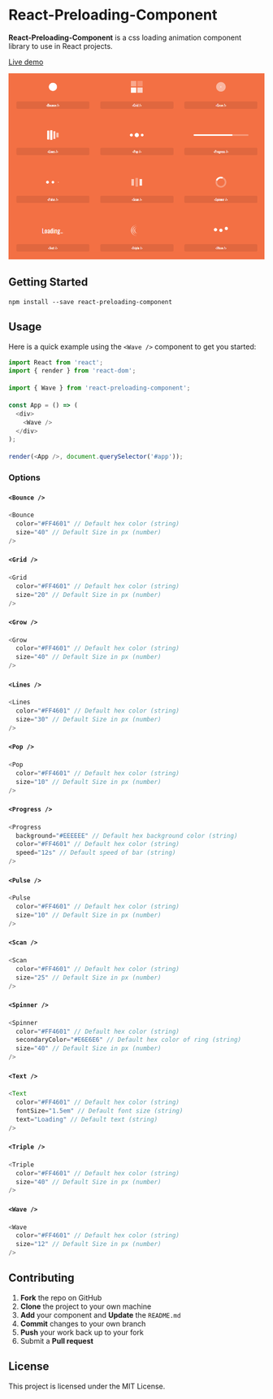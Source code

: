 # React-Preloading-Component

**React-Preloading-Component** is a css loading animation component library to use in React projects.

[Live demo](https://nel-co.github.io/react-preloading-component-demo/)

![alt text](https://raw.githubusercontent.com/nel-co/react-preloading-component/master/loading-demo.gif)
## Getting Started

```
npm install --save react-preloading-component
```

## Usage
Here is a quick example using the ```<Wave />``` component to get you started:

```javascript
import React from 'react';
import { render } from 'react-dom';

import { Wave } from 'react-preloading-component';

const App = () => (
  <div>
    <Wave />
  </div>
);

render(<App />, document.querySelector('#app'));
```

### Options
#### ```<Bounce />```
```javascript
<Bounce
  color="#FF4601" // Default hex color (string)
  size="40" // Default Size in px (number)
/>
```

#### ```<Grid />```
```javascript
<Grid
  color="#FF4601" // Default hex color (string)
  size="20" // Default Size in px (number)
/>
```

#### ```<Grow />```
```javascript
<Grow
  color="#FF4601" // Default hex color (string)
  size="40" // Default Size in px (number)
/>
```

#### ```<Lines />```
```javascript
<Lines
  color="#FF4601" // Default hex color (string)
  size="30" // Default Size in px (number)
/>
```

#### ```<Pop />```
```javascript
<Pop
  color="#FF4601" // Default hex color (string)
  size="10" // Default Size in px (number)
/>
```

#### ```<Progress />```
```javascript
<Progress
  background="#EEEEEE" // Default hex background color (string)
  color="#FF4601" // Default hex color (string)
  speed="12s" // Default speed of bar (string)
/>
```

#### ```<Pulse />```
```javascript
<Pulse
  color="#FF4601" // Default hex color (string)
  size="10" // Default Size in px (number)
/>
```

#### ```<Scan />```
```javascript
<Scan
  color="#FF4601" // Default hex color (string)
  size="25" // Default Size in px (number)
/>
```

#### ```<Spinner />```
```javascript
<Spinner
  color="#FF4601" // Default hex color (string)
  secondaryColor="#E6E6E6" // Default hex color of ring (string)
  size="40" // Default Size in px (number)
/>
```

#### ```<Text />```
```javascript
<Text
  color="#FF4601" // Default hex color (string)
  fontSize="1.5em" // Default font size (string)
  text="Loading" // Default text (string)
/>
```

#### ```<Triple />```
```javascript
<Triple
  color="#FF4601" // Default hex color (string)
  size="40" // Default Size in px (number)
/>
```

#### ```<Wave />```
```javascript
<Wave
  color="#FF4601" // Default hex color (string)
  size="12" // Default Size in px (number)
/>
```

## Contributing

 1. **Fork** the repo on GitHub
 2. **Clone** the project to your own machine
 3. **Add** your component and **Update** the  ```README.md```
 4. **Commit** changes to your own branch
 5. **Push** your work back up to your fork
 6. Submit a **Pull request**

## License

This project is licensed under the MIT License.
